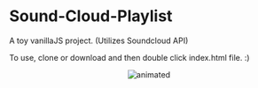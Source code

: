 # Sound-Cloud-Playlist

A toy vanillaJS project. (Utilizes Soundcloud API)

To use, clone or download and then double click index.html file.  :)

<p align="center">
  <img src="![temp](https://user-images.githubusercontent.com/40620896/121213485-e1e06e00-c89b-11eb-8675-7b2584ca15fe.gif)" alt="animated" />
</p>

